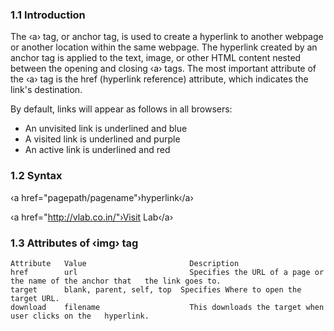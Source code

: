 ### 1.1 Introduction

The ‹a› tag, or anchor tag, is used to create a hyperlink to another webpage or another location within the same webpage. The hyperlink created by an anchor tag is applied to the text, image, or other HTML content nested between the opening and closing ‹a› tags. The most important attribute of the ‹a› tag is the href (hyperlink reference) attribute, which indicates the link's destination.

By default, links will appear as follows in all browsers:

  - An unvisited link is underlined and blue
  - A visited link is underlined and purple
  - An active link is underlined and red


### 1.2 Syntax


‹a href="pagepath/pagename"›hyperlink‹/a›

‹a href="http://vlab.co.in/"›Visit Lab‹/a›


### 1.3 Attributes of ‹img› tag

 	Attribute	Value	  					Description
  	href	  	url	  						Specifies the URL of a page or the name of the anchor that   the link goes to.
  	target	  	blank, parent, self, top  Specifies Where to open the target URL.
  	download	filename  					This downloads the target when user clicks on the   hyperlink.
